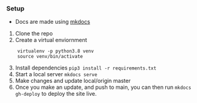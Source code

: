 ### Setup

- Docs are made using [mkdocs](https://www.mkdocs.org/)

1. Clone the repo
2. Create a virtual enviornment

```
    virtualenv -p python3.8 venv
    source venv/bin/activate
```

3. Install dependencies `pip3 install -r requirements.txt`
4. Start a local server `mkdocs serve`
5. Make changes and update local/origin master
6. Once you make an update, and push to main, you can then run `mkdocs gh-deploy` to deploy the site live.
